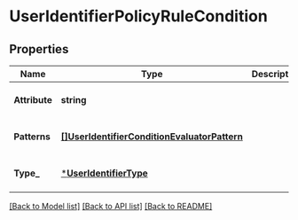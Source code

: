 # UserIdentifierPolicyRuleCondition

## Properties
Name | Type | Description | Notes
------------ | ------------- | ------------- | -------------
**Attribute** | **string** |  | [optional] [default to null]
**Patterns** | [**[]UserIdentifierConditionEvaluatorPattern**](UserIdentifierConditionEvaluatorPattern.md) |  | [optional] [default to null]
**Type_** | [***UserIdentifierType**](UserIdentifierType.md) |  | [optional] [default to null]

[[Back to Model list]](../README.md#documentation-for-models) [[Back to API list]](../README.md#documentation-for-api-endpoints) [[Back to README]](../README.md)

